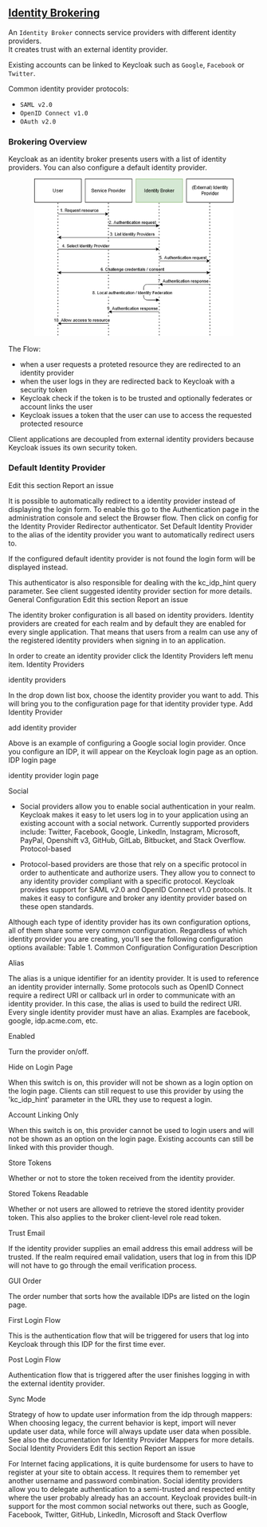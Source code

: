 ## [Identity Brokering](https://www.keycloak.org/docs/latest/server_admin/#_identity_broker)

An `Identity Broker` connects service providers with different identity providers.  
It creates trust with an external identity provider.  

Existing accounts can be linked to Keycloak such as `Google`, `Facebook` or `Twitter`.  

Common identity provider protocols:
* `SAML v2.0`
* `OpenID Connect v1.0`
* `OAuth v2.0`

### Brokering Overview

Keycloak as an identity broker presents users with a list of identity providers.
You can also configure a default identity provider.  

<p align="center">
  <img width="400" src="images/keycloak-identity-broker-flow.png" alt="Keycloak Identity Broker Flow"></a>
</p>

The Flow:
* when a user requests a proteted resource they are redirected to an identity provider
* when the user logs in they are redirected back to Keycloak with a security token
* Keycloak check if the token is to be trusted and optionally federates or account links the user
* Keycloak issues a token that the user can use to access the requested protected resource

Client applications are decoupled from external identity providers because Keycloak issues its own security token.  

### Default Identity Provider
Edit this section
Report an issue

It is possible to automatically redirect to a identity provider instead of displaying the login form. To enable this go to the Authentication page in the administration console and select the Browser flow. Then click on config for the Identity Provider Redirector authenticator. Set Default Identity Provider to the alias of the identity provider you want to automatically redirect users to.

If the configured default identity provider is not found the login form will be displayed instead.

This authenticator is also responsible for dealing with the kc_idp_hint query parameter. See client suggested identity provider section for more details.
General Configuration
Edit this section
Report an issue

The identity broker configuration is all based on identity providers. Identity providers are created for each realm and by default they are enabled for every single application. That means that users from a realm can use any of the registered identity providers when signing in to an application.

In order to create an identity provider click the Identity Providers left menu item.
Identity Providers

identity providers

In the drop down list box, choose the identity provider you want to add. This will bring you to the configuration page for that identity provider type.
Add Identity Provider

add identity provider

Above is an example of configuring a Google social login provider. Once you configure an IDP, it will appear on the Keycloak login page as an option.
IDP login page

identity provider login page

Social

* Social providers allow you to enable social authentication in your realm. Keycloak makes it easy to let users log in to your application using an existing account with a social network. Currently supported providers include: Twitter, Facebook, Google, LinkedIn, Instagram, Microsoft, PayPal, Openshift v3, GitHub, GitLab, Bitbucket, and Stack Overflow.
Protocol-based

* Protocol-based providers are those that rely on a specific protocol in order to authenticate and authorize users. They allow you to connect to any identity provider compliant with a specific protocol. Keycloak provides support for SAML v2.0 and OpenID Connect v1.0 protocols. It makes it easy to configure and broker any identity provider based on these open standards.

Although each type of identity provider has its own configuration options, all of them share some very common configuration. Regardless of which identity provider you are creating, you'll see the following configuration options available:
Table 1. Common Configuration Configuration 	Description

Alias


The alias is a unique identifier for an identity provider. It is used to reference an identity provider internally. Some protocols such as OpenID Connect require a redirect URI or callback url in order to communicate with an identity provider. In this case, the alias is used to build the redirect URI. Every single identity provider must have an alias. Examples are facebook, google, idp.acme.com, etc.

Enabled


Turn the provider on/off.

Hide on Login Page


When this switch is on, this provider will not be shown as a login option on the login page. Clients can still request to use this provider by using the 'kc_idp_hint' parameter in the URL they use to request a login.

Account Linking Only


When this switch is on, this provider cannot be used to login users and will not be shown as an option on the login page. Existing accounts can still be linked with this provider though.

Store Tokens


Whether or not to store the token received from the identity provider.

Stored Tokens Readable


Whether or not users are allowed to retrieve the stored identity provider token. This also applies to the broker client-level role read token.

Trust Email


If the identity provider supplies an email address this email address will be trusted. If the realm required email validation, users that log in from this IDP will not have to go through the email verification process.

GUI Order


The order number that sorts how the available IDPs are listed on the login page.

First Login Flow


This is the authentication flow that will be triggered for users that log into Keycloak through this IDP for the first time ever.

Post Login Flow


Authentication flow that is triggered after the user finishes logging in with the external identity provider.

Sync Mode


Strategy of how to update user information from the idp through mappers: When choosing legacy, the current behavior is kept, import will never update user data, while force will always update user data when possible. See also the documentation for Identity Provider Mappers for more details.
Social Identity Providers
Edit this section
Report an issue

For Internet facing applications, it is quite burdensome for users to have to register at your site to obtain access. It requires them to remember yet another username and password combination. Social identity providers allow you to delegate authentication to a semi-trusted and respected entity where the user probably already has an account. Keycloak provides built-in support for the most common social networks out there, such as Google, Facebook, Twitter, GitHub, LinkedIn, Microsoft and Stack Overflow
